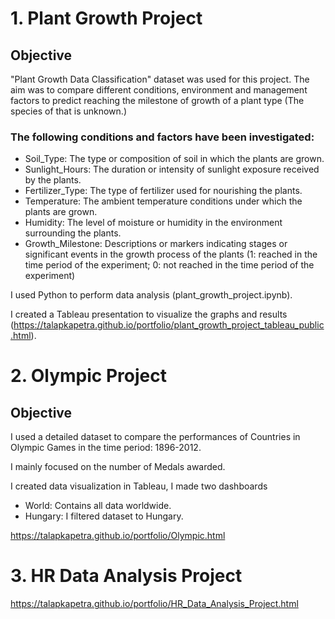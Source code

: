 
# 1. Plant Growth Project


## Objective

"Plant Growth Data Classification" dataset was used for this project. The aim was to compare different conditions, environment and management factors to predict reaching the milestone of growth of a plant type (The species of that is unknown.)

### The following conditions and factors have been investigated:

- Soil_Type: The type or composition of soil in which the plants are grown.
- Sunlight_Hours: The duration or intensity of sunlight exposure received by the plants.
- Fertilizer_Type: The type of fertilizer used for nourishing the plants.
- Temperature: The ambient temperature conditions under which the plants are grown. 
- Humidity: The level of moisture or humidity in the environment surrounding the plants.
- Growth_Milestone: Descriptions or markers indicating stages or significant events in the growth process of the plants (1: reached in the time period of the experiment; 0: not reached in the time period of the experiment)

I used Python to perform data analysis (plant_growth_project.ipynb).

I created a Tableau presentation to visualize the graphs and results (https://talapkapetra.github.io/portfolio/plant_growth_project_tableau_public.html).

# 2. Olympic Project

## Objective

I used a detailed dataset to compare the performances of Countries in Olympic Games in the time period: 1896-2012.

I mainly focused on the number of Medals awarded. 

I created data visualization in Tableau, I made two dashboards
- World: Contains all data worldwide.
- Hungary: I filtered dataset to Hungary.

https://talapkapetra.github.io/portfolio/Olympic.html

# 3. HR Data Analysis Project

https://talapkapetra.github.io/portfolio/HR_Data_Analysis_Project.html



